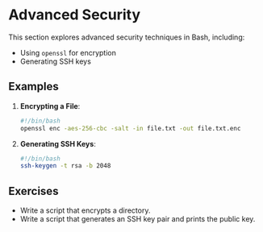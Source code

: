# Advanced Security

This section explores advanced security techniques in Bash, including:

- Using `openssl` for encryption
- Generating SSH keys

## Examples

1. **Encrypting a File**:
   ```bash
   #!/bin/bash
   openssl enc -aes-256-cbc -salt -in file.txt -out file.txt.enc
   ```

2. **Generating SSH Keys**:
   ```bash
   #!/bin/bash
   ssh-keygen -t rsa -b 2048
   ```

## Exercises

- Write a script that encrypts a directory.
- Write a script that generates an SSH key pair and prints the public key.